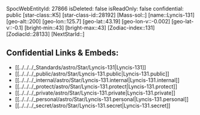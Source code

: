 ﻿---
location: [43.19,-125.7,200]
type: Star
tags:
- astro/Star

---
SpocWebEntityId: 27866
isDeleted: false
isReadOnly: false
confidential: public
[star-class::K5]
[star-class-id::28192]
[Mass-sol::]
[name::Lyncis-131]
[geo-alt::200]
[geo-lon::125.7]
[geo-lat::43.19]
[geo-lon-v::-0.002]
[geo-lat-v::-0.1]
[bright-min::43]
[bright-max::43]
[Zodiac-index::131]
[ZodiacId::28133]
[NextStarId::]



## Confidential Links & Embeds: 
- [[../../../_Standards/astro/Star/Lyncis-131|Lyncis-131]] 
- [[../../../_public/astro/Star/Lyncis-131.public|Lyncis-131.public]] 
- [[../../../_internal/astro/Star/Lyncis-131.internal|Lyncis-131.internal]] 
- [[../../../_protect/astro/Star/Lyncis-131.protect|Lyncis-131.protect]] 
- [[../../../_private/astro/Star/Lyncis-131.private|Lyncis-131.private]] 
- [[../../../_personal/astro/Star/Lyncis-131.personal|Lyncis-131.personal]] 
- [[../../../_secret/astro/Star/Lyncis-131.secret|Lyncis-131.secret]] 
